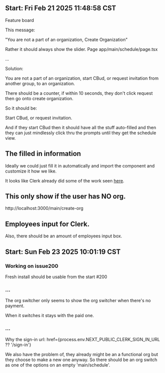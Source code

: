 ## Start: Fri Feb 21 2025 11:48:58 CST

Feature board

This message:

"You are not a part of an organization, Create Organization"

Rather it should always show the slider.
Page app/main/schedule/page.tsx

...

Solution:

You are not a part of an organization, start CBud, or request invitation from another group, to an organization. 

There should be a counter, if within 10 seconds, they don't click request then go onto create organization.







So it should be:

Start CBud, or request invitation.

And if they start CBud then it should have all the stuff auto-filled and then they can just mindlessly click thru the prompts until they get the schedule view.

## The filled in information

Ideally we could just fill it in automatically and import the component and customize it how we like.

It looks like Clerk already did some of the work seen [here](https://clerk.com/docs/custom-flows/create-organizations).

## This only show if the user has NO org.

http://localhost:3000/main/create-org

## Employees input for Clerk.

Also, there should be an amount of employees input box.

## Start: Sun Feb 23 2025 10:01:19 CST

### Working on issue200

Fresh install should be usable from the start #200

### ...

The org switcher only seems to show the org switcher when there's no payment.

When it switches it stays with the paid one.

### ...

Why the sign-in url:
href={process.env.NEXT_PUBLIC_CLERK_SIGN_IN_URL ?? '/sign-in'}



We also have the problem of, they already might be an a functional org but they choose to make a new one anyway. So there should be an org switch as one of the options on an empty 'main/schedule'. 



